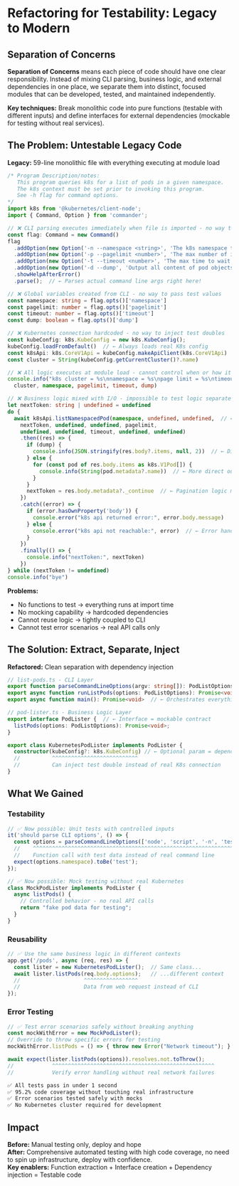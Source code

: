 # Refactoring for Testability: Legacy to Modern

## Separation of Concerns

**Separation of Concerns** means each piece of code should have one clear responsibility. Instead of mixing CLI parsing, business logic, and external dependencies in one place, we separate them into distinct, focused modules that can be developed, tested, and maintained independently.

**Key techniques:** Break monolithic code into pure functions (testable with different inputs) and define interfaces for external dependencies (mockable for testing without real services).

## The Problem: Untestable Legacy Code

**Legacy:** 59-line monolithic file with everything executing at module load
```typescript
/* Program Description/notes:
   This program queries k8s for a list of pods in a given namespace.
   The k8s context must be set prior to invoking this program.
   See -h flag for command options.
*/
import k8s from '@kubernetes/client-node';
import { Command, Option } from 'commander';

// ❌ CLI parsing executes immediately when file is imported - no way to test this
const flag: Command = new Command()
flag
  .addOption(new Option('-n --namespace <string>', 'The k8s namespace to use.').default('kube-system'))
  .addOption(new Option('-p --pagelimit <number>', 'The max number of items output per page.').default(10))
  .addOption(new Option('-t --timeout <number>', 'The max time to wait for a response.').default(10))
  .addOption(new Option('-d --dump', 'Output all content of pod objects.').default(false))
  .showHelpAfterError()
  .parse();  // ← Parses actual command line args right here!

// ❌ Global variables created from CLI - no way to pass test values
const namespace: string = flag.opts()['namespace']
const pagelimit: number = flag.opts()['pagelimit']
const timeout: number = flag.opts()['timeout']
const dump: boolean = flag.opts()['dump']

// ❌ Kubernetes connection hardcoded - no way to inject test doubles
const kubeConfig: k8s.KubeConfig = new k8s.KubeConfig();
kubeConfig.loadFromDefault()  // ← Always loads real K8s config
const k8sApi: k8s.CoreV1Api = kubeConfig.makeApiClient(k8s.CoreV1Api)
const cluster = String(kubeConfig.getCurrentCluster()?.name)

// ❌ All logic executes at module load - cannot control when or how it runs
console.info("k8s cluster = %s\nnamespace = %s\npage limit = %s\ntimeout = %s\ndump = %s", 
  cluster, namespace, pagelimit, timeout, dump)

// ❌ Business logic mixed with I/O - impossible to test logic separately
let nextToken: string | undefined = undefined
do {
  await k8sApi.listNamespacedPod(namespace, undefined, undefined,  // ← Real API call
    nextToken, undefined, undefined, pagelimit,
    undefined, undefined, timeout, undefined, undefined)
    .then((res) => {
      if (dump) {
        console.info(JSON.stringify(res.body?.items, null, 2))  // ← Direct console output
      } else {
        for (const pod of res.body.items as k8s.V1Pod[]) {
          console.info(String(pod.metadata?.name))  // ← More direct output
        }
      }
      nextToken = res.body.metadata?._continue  // ← Pagination logic mixed in
    })
    .catch((error) => {
      if (error.hasOwnProperty('body')) {
        console.error("k8s api returned error:", error.body.message)
      } else {
        console.error("k8s api not reachable:", error)  // ← Error handling mixed in
      }
    })
    .finally(() => {
      console.info("nextToken:", nextToken)
    })
} while (nextToken != undefined)
console.info("bye")
```

**Problems:**
- No functions to test → everything runs at import time
- No mocking capability → hardcoded dependencies
- Cannot reuse logic → tightly coupled to CLI
- Cannot test error scenarios → real API calls only

## The Solution: Extract, Separate, Inject

**Refactored:** Clean separation with dependency injection
```typescript
// list-pods.ts - CLI Layer
export function parseCommandLineOptions(argv: string[]): PodListOptions  // ← Function = testable
export async function runListPods(options: PodListOptions): Promise<void>  // ← Can inject test data
export async function main(): Promise<void>  // ← Orchestrates everything

// pod-lister.ts - Business Logic Layer  
export interface PodLister {  // ← Interface = mockable contract
  listPods(options: PodListOptions): Promise<void>;
}

export class KubernetesPodLister implements PodLister {
  constructor(kubeConfig?: k8s.KubeConfig) // ← Optional param = dependency injection
  //          ^^^^^^^^^^^^^^^^^^^^^^^^^^^
  //          Can inject test double instead of real K8s connection
}
```

## What We Gained

### **Testability**
```typescript
// ✅ Now possible: Unit tests with controlled inputs
it('should parse CLI options', () => {
  const options = parseCommandLineOptions(['node', 'script', '-n', 'test']);
  //    ^^^^^^^^^^^^^^^^^^^^^^^^^^^^^^^^^^^^^^^^^^^^^^^^^^^^^^^^^^^^^^^^^^^
  //    Function call with test data instead of real command line
  expect(options.namespace).toBe('test');
});

// ✅ Now possible: Mock testing without real Kubernetes
class MockPodLister implements PodLister {
  async listPods() { 
    // Controlled behavior - no real API calls
    return "fake pod data for testing";
  }
}
```

### **Reusability**  
```typescript
// ✅ Use the same business logic in different contexts
app.get('/pods', async (req, res) => {
  const lister = new KubernetesPodLister();  // Same class...
  await lister.listPods(req.body.options);   // ...different context
  //                    ^^^^^^^^^^^^^^^^^
  //                    Data from web request instead of CLI
});
```

### **Error Testing**
```typescript
// ✅ Test error scenarios safely without breaking anything
const mockWithError = new MockPodLister();
// Override to throw specific errors for testing
mockWithError.listPods = () => { throw new Error("Network timeout"); }

await expect(lister.listPods(options)).resolves.not.toThrow();
//            ^^^^^^^^^^^^^^^^^^^^^^^^^^^^^^^^^^^^^^^^^^^^^^^^^^^
//            Verify error handling without real network failures
```

```bash
✅ All tests pass in under 1 second
✅ 95.2% code coverage without touching real infrastructure  
✅ Error scenarios tested safely with mocks
✅ No Kubernetes cluster required for development
```

## Impact

**Before:** Manual testing only, deploy and hope  
**After:** Comprehensive automated testing with high code coverage, no need to spin up infrastructure, deploy with confidence.<br>
**Key enablers:** Function extraction + Interface creation + Dependency injection = Testable code